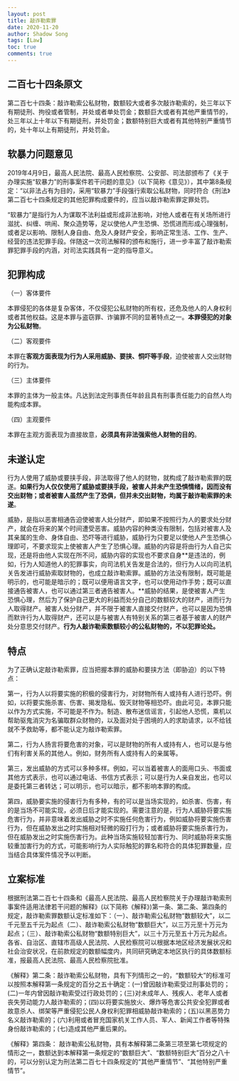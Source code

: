 ```yaml
---
layout: post
title: 敲诈勒索罪
date: 2020-11-20
author: Shadow Song
tags: [Law]
toc: true
comments: true
---
```


## 二百七十四条原文

第二百七十四条：敲诈勒索公私财物，数额较大或者多次敲诈勒索的，处三年以下有期徒刑、拘役或者管制，并处或者单处罚金；数额巨大或者有其他严重情节的，处三年以上十年以下有期徒刑，并处罚金；数额特别巨大或者有其他特别严重情节的，处十年以上有期徒刑，并处罚金。

## 软暴力问题意见

2019年4月9日，最高人民法院、最高人民检察院、公安部、司法部颁布了《关于办理实施“软暴力”的刑事案件若干问题的意见》（以下简称《意见》），其中第8条规定：“以非法占有为目的，采用“软暴力”手段强行索取公私财物，同时符合《刑法》第二百七十四条规定的其他犯罪构成要件的，应当以敲诈勒索罪定罪处罚。

“软暴力”是指行为人为谋取不法利益或形成非法影响，对他人或者在有关场所进行滋扰、纠缠、哄闹、聚众造势等，足以使他人产生恐惧、恐慌进而形成心理强制，或者足以影响、限制人身自由、危及人身财产安全，影响正常生活、工作、生产、经营的违法犯罪手段。伴随这一次司法解释的颁布和施行，进一步丰富了敲诈勒索罪犯罪手段的内涵，对司法实践具有一定的指导意义。

## 犯罪构成

（一）客体要件

本罪侵犯的各体是复杂客体，不仅侵犯公私财物的所有权，还危及他人的人身权利或者其他权益。这是本罪与盗窃罪、诈骗罪不同的显著特点之一。**本罪侵犯的对象为公私财物**。

（二）客观要件

本罪在**客观方面表现为行为人采用威胁、要挟、恫吓等手段**，迫使被害人交出财物的行为。

（三）主体要件

本罪的主体为一般主体。凡达到法定刑事责任年龄且具有刑事责任能力的自然人均能构成本罪。

（四）主观要件

本罪在主观方面表现为直接故意，**必须具有非法强索他人财物的目的**。

## 未遂认定

行为人使用了威胁或要挟手段，非法取得了他人的财物，就构成了敲诈勒索罪的既遂。**如果行为人仅仅使用了威胁或要挟手段，被害人并未产生恐惧情绪，因而没有交出财物；或者被害人虽然产生了恐俱，但并未交出财物，均属于敲诈勒索罪的未遂**。

威胁，是指以恶害相通告迫使被害人处分财产，即如果不按照行为人的要求处分财产，就会在将来的某个时间遭受恶害。威胁内容的种类没有限制，包括对被害人及其亲属的生命、身体自由、恐吓等进行威胁，威胁行为只要足以使他人产生恐惧心理即可，不要求现实上使被害人产生了恐惧心理。威胁的内容是将由行为人自己实现，还是将由他人实现在所不问，威胁内容的实现也不要求自身**是违法的，例如，行为人知道他人的犯罪事实，向司法机关告发是合法的，但行为人以向司法机关告发进行威胁索取财物的，也成立敲诈勒索罪。威胁的方法没有限制，既可能是明示的，也可能是暗示的；既可以便用语言文字，也可以使用动作手势；既可以直接通告被害人，也可以通过第三者通告被害人。**威胁的结果，是使被害人产生恐惧心理，然后为了保护自己更大的利益而处分自己的数额较大的财产，进而行为人取得财产。被害人处分财产，并不限于被害人直接交付财产，也可以是因为恐惧而默许行为人取得财产，还可以是与被害人有特别关系的第三者基于被害人的财产处分意思交付财产。**行为人敲诈勒索数额较小的公私财物的，不以犯罪论处。**

## 特点

为了正确认定敲诈勒索罪，应当把握本罪的威胁和要挟方法（即胁迫）的以下特点：

第一，行为人以将要实施的积极的侵害行为，对财物所有人或持有人进行恐吓。例如，以将要实施杀害、伤害、揭发隐私、毁灭财物等相恐吓。由此可见，本罪只能以作为方式实施，不可能是不作为。制造、散布迷信谣言，引起他人恐慌，乘机以帮助驱鬼消灾为名骗取群众财物的，以及面对处于困境的人的求助请求，以不给钱就不予救助等，都不能认定为敲诈勒索罪。

第二，行为人扬言将要危害的对象，可以是财物的所有人或持有人，也可以是与他们有利害关系的其他人。例如，财务所有人或持有人的亲属等。

第三，发出威胁的方式可以多种多样。例如，可以当着被害人的面用口头、书面或其他方式表示，也可以通过电话、书信方式表示；可以是行为人亲自发出，也可以是委托第三者转达；可以明示，也可以暗示，都不影响本罪的构成。

第四，威胁要实施的侵害行为有多种，有的可以是当场实现的，如杀害、伤害，有的是当场不可能实现，必须日后才能实现的。需要注意的是，行为人威胁将要实施危害行为，并非意味着发出威胁之时不实施任何危害行为，例如威胁将要实施伤害行为，但在威胁发出之时实施相对轻微的殴打行为；或者威胁将要实施杀害行为，但在威胁发出之时实施伤害行为。此种当场实施较轻加害行为、同时威胁将来实施较重加害行为的方式，可能影响行为人实际触犯的罪名和符合的具体犯罪数量，应当结合具体案件情况予以判断。

## 立案标准

根据刑法第二百七十四条和《最高人民法院、最高人民检察院关于办理敲诈勒索刑事案件适用法律若干问题的解释》(以下简称《解释》)第一条、第二条、第四条的规定，敲诈勒索罪数额认定标准如下：（一）、敲诈勒索公私财物“数额较大”，以二千元至五千元为起点（二）、敲诈勒索公私财物“数额巨大”，以三万元至十万元为起点；（三）、敲诈勒索公私财物“数额特别巨大”，以三十万元至五十万元为起点。各省、自治区、直辖市高级人民法院、人民检察院可以根据本地区经济发展状况和社会治安状况，在前款规定的数额幅度内，共同研究确定本地区执行的具体数额标准，报最高人民法院、最高人民检察院批准。

《解释》第二条：敲诈勒索公私财物，具有下列情形之一的，“数额较大”的标准可以按照本解释第一条规定的百分之五十确定：(一)曾因敲诈勒索受过刑事处罚的；(二)一年内曾因敲诈勒索受过行政处罚的；(三)对未成年人、残疾人、老年人或者丧失劳动能力人敲诈勒索的；(四)以将要实施放火、爆炸等危害公共安全犯罪或者故意杀人、绑架等严重侵犯公民人身权利犯罪相威胁敲诈勒索的；(五)以黑恶势力名义敲诈勒索的；(六)利用或者冒充国家机关工作人员、军人、新闻工作者等特殊身份敲诈勒索的；(七)造成其他严重后果的。

《解释》第四条： 敲诈勒索公私财物，具有本解释第二条第三项至第七项规定的情形之一，数额达到本解释第一条规定的“数额巨大”、“数额特别巨大”百分之八十的，可以分别认定为刑法第二百七十四条规定的“其他严重情节”、“其他特别严重情节”。